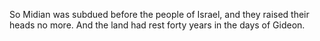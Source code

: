 So Midian was subdued before the people of Israel, and they raised their heads no more. And the land had rest forty years in the days of Gideon.
